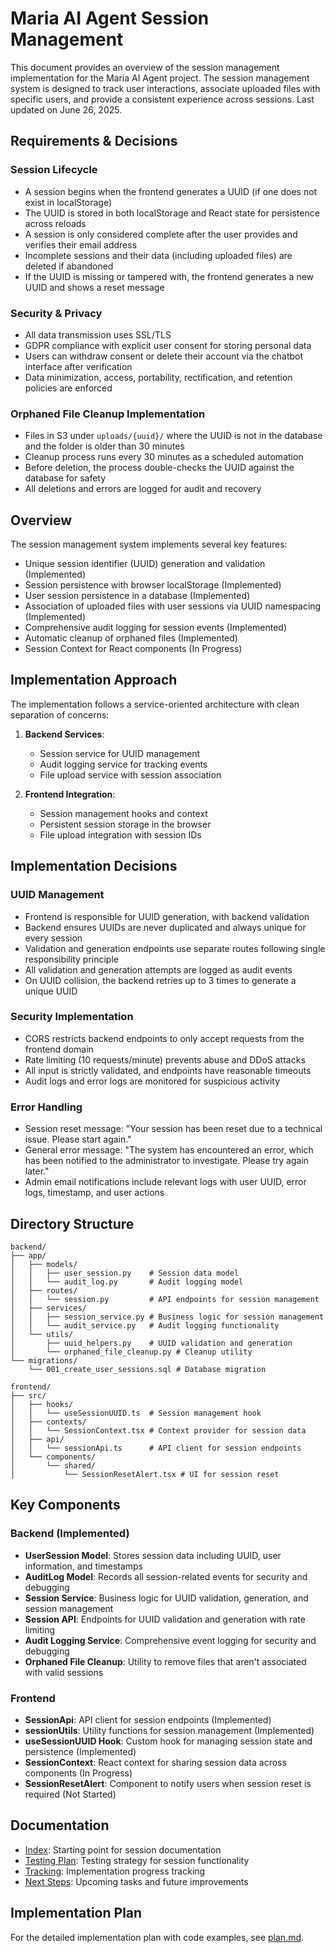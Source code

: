 # Maria AI Agent Session Management

This document provides an overview of the session management implementation for the Maria AI Agent project. The session management system is designed to track user interactions, associate uploaded files with specific users, and provide a consistent experience across sessions. Last updated on June 26, 2025.

## Requirements & Decisions

### Session Lifecycle
- A session begins when the frontend generates a UUID (if one does not exist in localStorage)
- The UUID is stored in both localStorage and React state for persistence across reloads
- A session is only considered complete after the user provides and verifies their email address
- Incomplete sessions and their data (including uploaded files) are deleted if abandoned
- If the UUID is missing or tampered with, the frontend generates a new UUID and shows a reset message

### Security & Privacy
- All data transmission uses SSL/TLS
- GDPR compliance with explicit user consent for storing personal data
- Users can withdraw consent or delete their account via the chatbot interface after verification
- Data minimization, access, portability, rectification, and retention policies are enforced

### Orphaned File Cleanup Implementation
- Files in S3 under `uploads/{uuid}/` where the UUID is not in the database and the folder is older than 30 minutes
- Cleanup process runs every 30 minutes as a scheduled automation
- Before deletion, the process double-checks the UUID against the database for safety
- All deletions and errors are logged for audit and recovery

## Overview

The session management system implements several key features:

- Unique session identifier (UUID) generation and validation (Implemented)
- Session persistence with browser localStorage (Implemented)
- User session persistence in a database (Implemented)
- Association of uploaded files with user sessions via UUID namespacing (Implemented)
- Comprehensive audit logging for session events (Implemented)
- Automatic cleanup of orphaned files (Implemented)
- Session Context for React components (In Progress)

## Implementation Approach

The implementation follows a service-oriented architecture with clean separation of concerns:

1. **Backend Services**:
   - Session service for UUID management
   - Audit logging service for tracking events
   - File upload service with session association

2. **Frontend Integration**:
   - Session management hooks and context
   - Persistent session storage in the browser
   - File upload integration with session IDs

## Implementation Decisions

### UUID Management
- Frontend is responsible for UUID generation, with backend validation
- Backend ensures UUIDs are never duplicated and always unique for every session
- Validation and generation endpoints use separate routes following single responsibility principle
- All validation and generation attempts are logged as audit events
- On UUID collision, the backend retries up to 3 times to generate a unique UUID

### Security Implementation
- CORS restricts backend endpoints to only accept requests from the frontend domain
- Rate limiting (10 requests/minute) prevents abuse and DDoS attacks
- All input is strictly validated, and endpoints have reasonable timeouts
- Audit logs and error logs are monitored for suspicious activity

### Error Handling
- Session reset message: "Your session has been reset due to a technical issue. Please start again."
- General error message: "The system has encountered an error, which has been notified to the administrator to investigate. Please try again later."
- Admin email notifications include relevant logs with user UUID, error logs, timestamp, and user actions

## Directory Structure

```
backend/
├── app/
│   ├── models/
│   │   ├── user_session.py    # Session data model
│   │   └── audit_log.py       # Audit logging model
│   ├── routes/
│   │   └── session.py         # API endpoints for session management
│   ├── services/
│   │   ├── session_service.py # Business logic for session management
│   │   └── audit_service.py   # Audit logging functionality
│   └── utils/
│       ├── uuid_helpers.py    # UUID validation and generation
│       └── orphaned_file_cleanup.py # Cleanup utility
└── migrations/
    └── 001_create_user_sessions.sql # Database migration

frontend/
├── src/
│   ├── hooks/
│   │   └── useSessionUUID.ts  # Session management hook
│   ├── contexts/
│   │   └── SessionContext.tsx # Context provider for session data
│   ├── api/
│   │   └── sessionApi.ts      # API client for session endpoints
│   └── components/
│       └── shared/
│           └── SessionResetAlert.tsx # UI for session reset
```

## Key Components

### Backend (Implemented)

- **UserSession Model**: Stores session data including UUID, user information, and timestamps
- **AuditLog Model**: Records all session-related events for security and debugging
- **Session Service**: Business logic for UUID validation, generation, and session management
- **Session API**: Endpoints for UUID validation and generation with rate limiting
- **Audit Logging Service**: Comprehensive event logging for security and debugging
- **Orphaned File Cleanup**: Utility to remove files that aren't associated with valid sessions

### Frontend

- **SessionApi**: API client for session endpoints (Implemented)
- **sessionUtils**: Utility functions for session management (Implemented)
- **useSessionUUID Hook**: Custom hook for managing session state and persistence (Implemented)
- **SessionContext**: React context for sharing session data across components (In Progress)
- **SessionResetAlert**: Component to notify users when session reset is required (Not Started)

## Documentation

- [Index](index.md): Starting point for session documentation
- [Testing Plan](testing.md): Testing strategy for session functionality
- [Tracking](tracking.md): Implementation progress tracking
- [Next Steps](next-steps.md): Upcoming tasks and future improvements

## Implementation Plan

For the detailed implementation plan with code examples, see [plan.md](plan.md).
